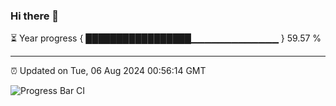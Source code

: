 ### Hi there 👋

⏳ Year progress { █████████████████▁▁▁▁▁▁▁▁▁▁▁▁▁ } 59.57 %

---

⏰ Updated on Tue, 06 Aug 2024 00:56:14 GMT

![Progress Bar CI](https://github.com/liununu/liununu/workflows/Progress%20Bar%20CI/badge.svg)
